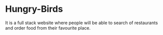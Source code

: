 # Hungry-Birds
It is a full stack website where people will be able to search of restaurants and order food from their favourite place.
